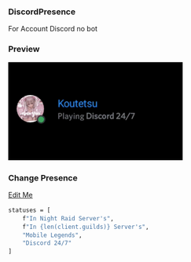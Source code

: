 ### DiscordPresence
For Account Discord no bot

### Preview
<img src="Preview.gif">

### Change Presence
[Edit Me](https://github.com/Nobuyaki/DiscordPresence/blob/cd7ee40aea63612faead010870add51278834456/main.py#L19)
```bash
statuses = [
	f"In Night Raid Server's",
	f"In {len(client.guilds)} Server's",
	"Mobile Legends",
	"Discord 24/7"
]
```
